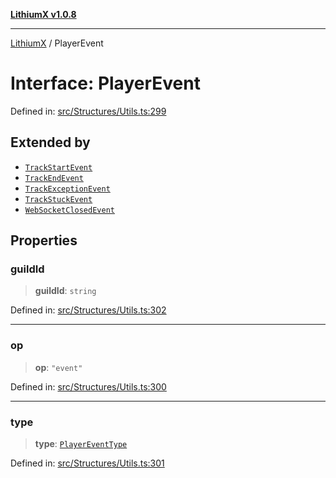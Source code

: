 [**LithiumX v1.0.8**](../README.md)

***

[LithiumX](../globals.md) / PlayerEvent

# Interface: PlayerEvent

Defined in: [src/Structures/Utils.ts:299](https://github.com/anantix-network/LithiumX/blob/6d83bed841f7c0d8766531c5310768bcb05e7f91/src/Structures/Utils.ts#L299)

## Extended by

- [`TrackStartEvent`](TrackStartEvent.md)
- [`TrackEndEvent`](TrackEndEvent.md)
- [`TrackExceptionEvent`](TrackExceptionEvent.md)
- [`TrackStuckEvent`](TrackStuckEvent.md)
- [`WebSocketClosedEvent`](WebSocketClosedEvent.md)

## Properties

### guildId

> **guildId**: `string`

Defined in: [src/Structures/Utils.ts:302](https://github.com/anantix-network/LithiumX/blob/6d83bed841f7c0d8766531c5310768bcb05e7f91/src/Structures/Utils.ts#L302)

***

### op

> **op**: `"event"`

Defined in: [src/Structures/Utils.ts:300](https://github.com/anantix-network/LithiumX/blob/6d83bed841f7c0d8766531c5310768bcb05e7f91/src/Structures/Utils.ts#L300)

***

### type

> **type**: [`PlayerEventType`](../type-aliases/PlayerEventType.md)

Defined in: [src/Structures/Utils.ts:301](https://github.com/anantix-network/LithiumX/blob/6d83bed841f7c0d8766531c5310768bcb05e7f91/src/Structures/Utils.ts#L301)
